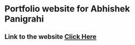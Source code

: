 # Portfolio website for Abhishek Panigrahi
## Link to the website [Click Here](https://abhishekpanigrahi-self.vercel.app/)
